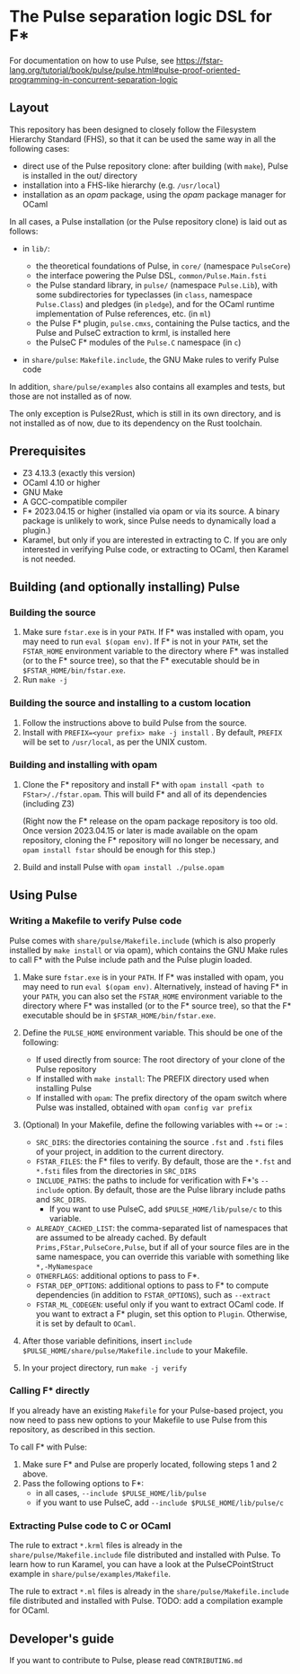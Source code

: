 # The Pulse separation logic DSL for F*

For documentation on how to use Pulse, see https://fstar-lang.org/tutorial/book/pulse/pulse.html#pulse-proof-oriented-programming-in-concurrent-separation-logic

## Layout

This repository has been designed to closely follow the Filesystem
Hierarchy Standard (FHS), so that it can be used the same way in all
the following cases:
* direct use of the Pulse repository clone: after building (with `make`),
  Pulse is installed in the out/ directory
* installation into a FHS-like hierarchy (e.g. `/usr/local`)
* installation as an _opam_ package, using the _opam_ package manager for
  OCaml

In all cases, a Pulse installation (or the Pulse repository clone) is
laid out as follows:

* in `lib/`:
  * the theoretical foundations of Pulse, in `core/` (namespace `PulseCore`)
  * the interface powering the Pulse DSL, `common/Pulse.Main.fsti`
  * the Pulse standard library, in `pulse/` (namespace `Pulse.Lib`), with
    some subdirectories for typeclasses (in `class`, namespace
    `Pulse.Class`) and pledges (in `pledge`), and for the OCaml
    runtime implementation of Pulse references, etc. (in `ml`)
  * the Pulse F* plugin, `pulse.cmxs`, containing the Pulse
    tactics, and the Pulse and PulseC extraction to krml, is installed
    here
  * the PulseC F* modules of the `Pulse.C` namespace (in `c`)

* in `share/pulse`: `Makefile.include`, the GNU Make rules to verify
  Pulse code

In addition, `share/pulse/examples` also contains all examples and
tests, but those are not installed as of now.

The only exception is Pulse2Rust, which is still in its own directory,
and is not installed as of now, due to its dependency on the Rust
toolchain.

## Prerequisites

* Z3 4.13.3 (exactly this version)
* OCaml 4.10 or higher
* GNU Make
* A GCC-compatible compiler
* F* 2023.04.15 or higher (installed via opam or via its source. A
  binary package is unlikely to work, since Pulse needs to dynamically
  load a plugin.)
* Karamel, but only if you are interested in extracting to C. If you
  are only interested in verifying Pulse code, or extracting to OCaml,
  then Karamel is not needed.

## Building (and optionally installing) Pulse

### Building the source

1. Make sure `fstar.exe` is in your `PATH`. If F* was installed with
   opam, you may need to run `eval $(opam env)`. If F* is not in your
   `PATH`, set the `FSTAR_HOME` environment variable to the directory
   where F* was installed (or to the F* source tree), so that the F*
   executable should be in `$FSTAR_HOME/bin/fstar.exe`.
2. Run `make -j`

### Building the source and installing to a custom location

1. Follow the instructions above to build Pulse from the source.
2. Install with `PREFIX=<your prefix> make -j install` . By default,
   `PREFIX` will be set to `/usr/local`, as per the UNIX custom.

### Building and installing with opam

1. Clone the F* repository and install F* with `opam install
   <path to FStar>/./fstar.opam`. This will build F* and all of its
   dependencies (including Z3)
   
   (Right now the F* release on the opam package repository is too
   old. Once version 2023.04.15 or later is made available on the opam
   repository, cloning the F* repository will no longer be necessary,
   and `opam install fstar` should be enough for this step.)
   
2. Build and install Pulse with `opam install ./pulse.opam`

## Using Pulse

### Writing a Makefile to verify Pulse code

Pulse comes with `share/pulse/Makefile.include` (which is also
properly installed by `make install` or via opam), which contains the
GNU Make rules to call F* with the Pulse include path and the Pulse
plugin loaded.

1. Make sure `fstar.exe` is in your `PATH`. If F* was installed with
   opam, you may need to run `eval $(opam env)`. Alternatively,
   instead of having F* in your `PATH`, you can also set the
   `FSTAR_HOME` environment variable to the directory where F* was
   installed (or to the F* source tree), so that the F* executable
   should be in `$FSTAR_HOME/bin/fstar.exe`.

2. Define the `PULSE_HOME` environment variable. This should be one of the following:
   * If used directly from source: The root directory of your clone of the Pulse repository
   * If installed with `make install`: The PREFIX directory used when installing Pulse
   * If installed with `opam`: The prefix directory of the opam
     switch where Pulse was installed, obtained with `opam config var prefix`
 
3. (Optional) In your Makefile, define the following variables with `+=` or `:=` :
   * `SRC_DIRS`: the directories containing the source `.fst` and
     `.fsti` files of your project, in addition to the current
     directory.
   * `FSTAR_FILES`: the F* files to verify. By default, those are the
     `*.fst` and `*.fsti` files from the directories in `SRC_DIRS`
   * `INCLUDE_PATHS`: the paths to include for verification with F*'s
     `--include` option. By default, those are the Pulse library
     include paths and `SRC_DIRS`.
     * If you want to use PulseC, add `$PULSE_HOME/lib/pulse/c` to
       this variable.
   * `ALREADY_CACHED_LIST`: the comma-separated list of namespaces
     that are assumed to be already cached. By default
     `Prims,FStar,PulseCore,Pulse`, but if all of your source files
     are in the same namespace, you can override this variable with
     something like `*,-MyNamespace`
   * `OTHERFLAGS`: additional options to pass to F*.
   * `FSTAR_DEP_OPTIONS`: additional options to pass to F* to compute
     dependencies (in addition to `FSTAR_OPTIONS`), such as `--extract`
   * `FSTAR_ML_CODEGEN`: useful only if you want to extract OCaml
     code. If you want to extract a F* plugin, set this option to
     `Plugin`. Otherwise, it is set by default to `OCaml`.

4. After those variable definitions, insert `include
   $PULSE_HOME/share/pulse/Makefile.include` to your Makefile.

5. In your project directory, run `make -j verify`

### Calling F* directly

If you already have an existing `Makefile` for your Pulse-based
project, you now need to pass new options to your Makefile to use
Pulse from this repository, as described in this section.

To call F* with Pulse:

1. Make sure F* and Pulse are properly located, following steps 1 and 2 above.
2. Pass the following options to F*:
   * in all cases, `--include $PULSE_HOME/lib/pulse`
   * if you want to use PulseC, add `--include $PULSE_HOME/lib/pulse/c`

### Extracting Pulse code to C or OCaml

The rule to extract `*.krml` files is already in the
`share/pulse/Makefile.include` file distributed and installed with
Pulse. To learn how to run Karamel, you can have a look at the
PulseCPointStruct example in `share/pulse/examples/Makefile`.

The rule to extract `*.ml` files is already in the
`share/pulse/Makefile.include` file distributed and installed with
Pulse. TODO: add a compilation example for OCaml.

## Developer's guide

If you want to contribute to Pulse, please read `CONTRIBUTING.md`
